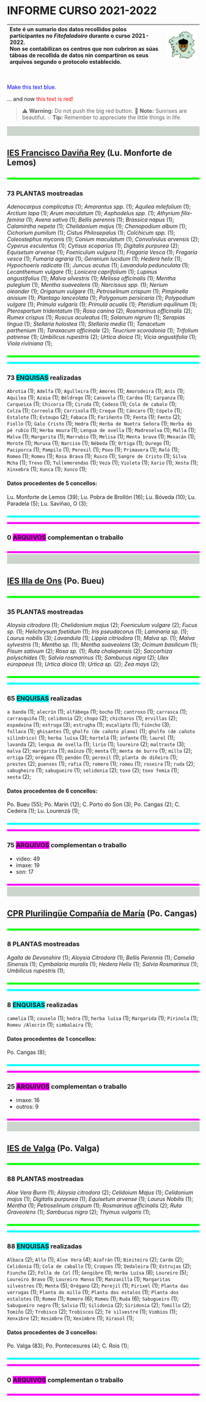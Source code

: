 <link rel="stylesheet" href="css/estilo.css">

# INFORME CURSO 2021-2022



| Este é un sumario dos datos recollidos polos participantes no _Fitofaladoiro_ durante o curso 2021-2022.   <br />Non se contabilizan os centros que non cubriron as súas táboas de recollida de datos nin compartiron os seus arquivos segundo o protocolo establecido. | <img src='img/fitofaladoiro_animado_transparente.gif'> |
| :--- | --- |


<br /><p style="color:blue">Make this text blue.</p> ... and now <font color="red">this text is red!</font>



> :warning: **Warning:** Do not push the big red button.
> :memo: **Note:** Sunrises are beautiful.
> :bulb: **Tip:** Remember to appreciate the little things in life.


<img src='img/pixelgrey_25.gif' width='100%' height='25px'>

## <span class='participante'>[IES Francisco Daviña Rey](http://fitofaladoiro.eu?fich=186tgTeKcOELFC2Xayl6EDYgkjC2Ir9Y9DqDz6926jzg) (Lu. Monforte de Lemos)</span>

<img src='img/pixelgreen.gif' width='100%' height='5px'>

<div class='divpla'>

### 73 <span class='PLA'>PLANTAS</span> mostreadas
_Adenocarpus complicatus_&nbsp;(1); _Amarantus spp._&nbsp;(1); _Aquilea milefolium_&nbsp;(1); _Arctium lapa_&nbsp;(1); _Arum maculatum_&nbsp;(1); _Asphodelus spp._&nbsp;(1); _Athyrium filix-femina_&nbsp;(1); _Avena sativa_&nbsp;(1); _Bellis perennis_&nbsp;(1); _Brassica napus_&nbsp;(1); _Calamintha nepeta_&nbsp;(1); _Chelidonium majus_&nbsp;(1); _Chenopodium album_&nbsp;(1); _Cichorium pumilum_&nbsp;(1); _Cistus Philosepalus_&nbsp;(1); _Colchicum spp._&nbsp;(1); _Coleostephus myconis_&nbsp;(1); _Conium maculatum_&nbsp;(1); _Convolvulus arvensis_&nbsp;(2); _Cyperus esculentus_&nbsp;(1); _Cytisus scoparius_&nbsp;(1); _Digitalis purpurea_&nbsp;(2); _Equisetum arvense_&nbsp;(1); _Foeniculum vulgura_&nbsp;(1); _Fragaria Vesca_&nbsp;(1); _Fragaria vesca_&nbsp;(1); _Fumaria agraria_&nbsp;(1); _Geranium lucidum_&nbsp;(1); _Hedera helix_&nbsp;(1); _Hypochoeris radicata_&nbsp;(1); _Juncus acutus_&nbsp;(1); _Lavandula pedunculata_&nbsp;(1); _Lecanthemum vulgare_&nbsp;(1); _Lonicera caprifolium_&nbsp;(1); _Lupinus angustifolius_&nbsp;(1); _Malva silvestris_&nbsp;(1); _Melissa officinalis_&nbsp;(1); _Mentha pulegium_&nbsp;(1); _Mentha suaveolens_&nbsp;(1); _Narcissus spp._&nbsp;(1); _Nerium oleander_&nbsp;(1); _Origanum vulgare_&nbsp;(1); _Petroselinum crispum_&nbsp;(1); _Pimpinella anisium_&nbsp;(1); _Plantago lanceolata_&nbsp;(1); _Polygonum persicaria_&nbsp;(1); _Polypodium vulgare_&nbsp;(1); _Primula vulgaris_&nbsp;(1); _Prímula acualis_&nbsp;(1); _Pteridium aquilinum_&nbsp;(1); _Pterospartum tridentatum_&nbsp;(1); _Rosa canina_&nbsp;(2); _Rosmarinus officinalis_&nbsp;(2); _Rumex crispus_&nbsp;(1); _Ruscus aculeatus_&nbsp;(1); _Salanum nigrum_&nbsp;(1); _Serapias lingua_&nbsp;(1); _Stellaria holostea_&nbsp;(1); _Stellaria media_&nbsp;(1); _Tanacetum parthenium_&nbsp;(1); _Taraxacum officinale_&nbsp;(2); _Teucrium scorodonia_&nbsp;(1); _Trifolium patrense_&nbsp;(1); _Umbilicus rupestris_&nbsp;(2); _Urtica dioica_&nbsp;(1); _Vicia angustifolia_&nbsp;(1); _Viola riviniana_&nbsp;(1); 
</div>

<img src='img/pixelgreen.gif' width='100%' height='5px'>

<img src='img/pixelcyan.gif' width='100%' height='5px'>

<div class='divenq'>

### 73 <span style='background:cyan;'>ENQUISAS</span> realizadas


`Abrotia`&nbsp;(1); `Adelfa`&nbsp;(1); `Agulleira`&nbsp;(1); `Amores`&nbsp;(1); `Amorodeira`&nbsp;(1); `Anís`&nbsp;(1); `Aquilea`&nbsp;(1); `Azaia`&nbsp;(1); `Béldrego`&nbsp;(1); `Canavela`&nbsp;(1); `Cardea`&nbsp;(1); `Carpanza`&nbsp;(1); `Carqueixa`&nbsp;(1); `Chicoria`&nbsp;(1); `Ciruda`&nbsp;(1); `Codeso`&nbsp;(1); `Cola de cabalo`&nbsp;(1); `Colza`&nbsp;(1); `Correola`&nbsp;(1); `Corrixola`&nbsp;(1); `Croque`&nbsp;(1); `Cáncaro`&nbsp;(1); `Cópelo`&nbsp;(1); `Estalote`&nbsp;(1); `Estoupo`&nbsp;(2); `Fabaca`&nbsp;(1); `Fariñento`&nbsp;(1); `Fenta`&nbsp;(1); `Fento`&nbsp;(2); `Fiollo`&nbsp;(1); `Galo Cristo`&nbsp;(1); `Hedra`&nbsp;(1); `Herba de Nuetra Señora`&nbsp;(1); `Herba do pé rubio`&nbsp;(1); `Herba moura`&nbsp;(1); `Lengua de ovella`&nbsp;(1); `Madreselva`&nbsp;(1); `Malla`&nbsp;(1); `Malva`&nbsp;(1); `Margarita`&nbsp;(1); `Marrubio`&nbsp;(1); `Melisa`&nbsp;(1); `Menta brava`&nbsp;(1); `Mexacán`&nbsp;(1); `Morote`&nbsp;(1); `Muruxa`&nbsp;(1); `Narciso`&nbsp;(1); `Nébeda`&nbsp;(1); `Ortiga`&nbsp;(1); `Ourego`&nbsp;(1); `Paciporca`&nbsp;(1); `Pampilo`&nbsp;(1); `Perexil`&nbsp;(1); `Poxo`&nbsp;(1); `Primavera`&nbsp;(1); `Reló`&nbsp;(1); `Romeo`&nbsp;(1); `Romeu`&nbsp;(1); `Rosa Brava`&nbsp;(1); `Rusco`&nbsp;(1); `Sangre de Cristo`&nbsp;(1); `Silva Mcha`&nbsp;(1); `Trevo`&nbsp;(1); `Tullemerendas`&nbsp;(1); `Veza`&nbsp;(1); `Violeta`&nbsp;(1); `Xario`&nbsp;(1); `Xesta`&nbsp;(1); `Xinxebra`&nbsp;(1); `Xunca`&nbsp;(1); `Xunco`&nbsp;(1); 
#### Datos procedentes de 5 concellos:

Lu. Monforte de Lemos&nbsp;(39); Lu. Pobra de Brollón&nbsp;(16); Lu. Bóveda&nbsp;(10); Lu. Paradela&nbsp;(5); Lu. Saviñao, O&nbsp;(3); 
</div>

<img src='img/pixelcyan.gif' width='100%' height='5px'>

<img src='img/pixelmagenta.gif' width='100%' height='5px'>

<div class='divarq'>

### 0 <span style='background:magenta;'>ARQUIVOS</span> complementan o traballo

</div>


<img src='img/pixelmagenta.gif' width='100%' height='5px'>

<img src='img/pixelgrey_25.gif' width='100%' height='25px'>

## <span class='participante'>[IES Illa de Ons](http://fitofaladoiro.eu?fich=12ejm7IFw5ItM57N0rmbfdWP0mjxlOrkaQ128UjOf8bo) (Po. Bueu)</span>

<img src='img/pixelgreen.gif' width='100%' height='5px'>

<div class='divpla'>

### 35 <span class='PLA'>PLANTAS</span> mostreadas
_Aloysia citrodora_&nbsp;(1); _Chelidonium majus_&nbsp;(2); _Foeniculum vulgare_&nbsp;(2); _Fucus sp._&nbsp;(1); _Helichrysum foetidum_&nbsp;(1); _Iris pseudacorus_&nbsp;(1); _Laminaria sp._&nbsp;(1); _Laurus nobilis_&nbsp;(3); _Lavandula_&nbsp;(1); _Lippia citriodora_&nbsp;(1); _Malva sp._&nbsp;(1); _Malva sylvestris_&nbsp;(1); _Mentha sp._&nbsp;(1); _Mentha suaveolens_&nbsp;(3); _Ocimum basilicum_&nbsp;(1); _Pisum sativum_&nbsp;(2); _Rosa sp._&nbsp;(1); _Ruta chalepensis_&nbsp;(2); _Saccorhiza polyschides_&nbsp;(1); _Salvia rosmarinus_&nbsp;(1); _Sambucus nigra_&nbsp;(2); _Ulex europaeus_&nbsp;(1); _Urtica dioica_&nbsp;(1); _Urtica sp._&nbsp;(2); _Zea mays_&nbsp;(2); 
</div>

<img src='img/pixelgreen.gif' width='100%' height='5px'>

<img src='img/pixelcyan.gif' width='100%' height='5px'>

<div class='divenq'>

### 65 <span style='background:cyan;'>ENQUISAS</span> realizadas


`a banda`&nbsp;(1); `alecrín`&nbsp;(1); `alfábega`&nbsp;(1); `bocho`&nbsp;(1); `cantroxo`&nbsp;(1); `carrasca`&nbsp;(1); `carrasquiña`&nbsp;(1); `celidonia`&nbsp;(2); `chopo`&nbsp;(2); `chícharos`&nbsp;(1); `ervillas`&nbsp;(2); `espadaina`&nbsp;(1); `estruga`&nbsp;(3); `estrugha`&nbsp;(1); `eucalipto`&nbsp;(1); `fiúncho`&nbsp;(3); `follaco`&nbsp;(1); `ghisantes`&nbsp;(1); `gholfo (de cañoto plano)`&nbsp;(1); `gholfo (de cañoto silíndrico)`&nbsp;(1); `herba luísa`&nbsp;(3); `hortelá`&nbsp;(1); `infante`&nbsp;(1); `laurel`&nbsp;(1); `lavanda`&nbsp;(2); `lengua de ovella`&nbsp;(1); `lirio`&nbsp;(1); `loureiro`&nbsp;(2); `maltraste`&nbsp;(3); `malva`&nbsp;(2); `margarita`&nbsp;(1); `maínzo`&nbsp;(1); `menta`&nbsp;(1); `menta de burro`&nbsp;(1); `millo`&nbsp;(2); `ortiga`&nbsp;(2); `orégano`&nbsp;(1); `pendón`&nbsp;(1); `perexil`&nbsp;(1); `planta do diñeiro`&nbsp;(1); `prestes`&nbsp;(2); `puenses`&nbsp;(1); `rafia`&nbsp;(1); `romero`&nbsp;(1); `romeu`&nbsp;(1); `roseira`&nbsp;(1); `ruda`&nbsp;(2); `sabugheiro`&nbsp;(1); `sabugueiro`&nbsp;(1); `selidonia`&nbsp;(2); `toxo`&nbsp;(2); `toxo femia`&nbsp;(1); `xesta`&nbsp;(2); 
#### Datos procedentes de 6 concellos:

Po. Bueu&nbsp;(55); Po. Marín&nbsp;(12); C. Porto do Son&nbsp;(3); Po. Cangas&nbsp;(2); C. Cedeira&nbsp;(1); Lu. Lourenzá&nbsp;(1); 
</div>

<img src='img/pixelcyan.gif' width='100%' height='5px'>

<img src='img/pixelmagenta.gif' width='100%' height='5px'>

<div class='divarq'>

### 75 <span style='background:magenta;'>ARQUIVOS</span> complementan o traballo

- video: 49
- imaxe: 19
- son: 17
</div>


<img src='img/pixelmagenta.gif' width='100%' height='5px'>

<img src='img/pixelgrey_25.gif' width='100%' height='25px'>

## <span class='participante'>[CPR Plurilingüe Compañía de María](http://fitofaladoiro.eu?fich=1P2Wlz96NfJbmYDDP0kVr2_jdADi66n0YelHwAY4WglA) (Po. Cangas)</span>

<img src='img/pixelgreen.gif' width='100%' height='5px'>

<div class='divpla'>

### 8 <span class='PLA'>PLANTAS</span> mostreadas
_Agalla de Devonshire_&nbsp;(1); _Aloysia Citrodora_&nbsp;(1); _Bellis Perennis_&nbsp;(1); _Camelia Sinensis_&nbsp;(1); _Cymbalaria muralis_&nbsp;(1); _Hedera Helix_&nbsp;(1); _Salvia Rosmarinus_&nbsp;(1); _Umbilicus rupestris_&nbsp;(1); 
</div>

<img src='img/pixelgreen.gif' width='100%' height='5px'>

<img src='img/pixelcyan.gif' width='100%' height='5px'>

<div class='divenq'>

### 8 <span style='background:cyan;'>ENQUISAS</span> realizadas


`camelia`&nbsp;(1); `couselo`&nbsp;(1); `hedra`&nbsp;(1); `herba luísa`&nbsp;(1); `Margarida`&nbsp;(1); `Pirinola`&nbsp;(1); `Romeu /Alecrín`&nbsp;(1); `simbalaira`&nbsp;(1); 
#### Datos procedentes de 1 concellos:

Po. Cangas&nbsp;(8); 
</div>

<img src='img/pixelcyan.gif' width='100%' height='5px'>

<img src='img/pixelmagenta.gif' width='100%' height='5px'>

<div class='divarq'>

### 25 <span style='background:magenta;'>ARQUIVOS</span> complementan o traballo

- imaxe: 16
- outros: 9
</div>


<img src='img/pixelmagenta.gif' width='100%' height='5px'>

<img src='img/pixelgrey_25.gif' width='100%' height='25px'>

## <span class='participante'>[IES de Valga](http://fitofaladoiro.eu?fich=108vtcDLGSADF3xEtNlB4_8a0cquOVKFxtg6aUz4LaGk) (Po. Valga)</span>

<img src='img/pixelgreen.gif' width='100%' height='5px'>

<div class='divpla'>

### 88 <span class='PLA'>PLANTAS</span> mostreadas
_Aloe Vera Burm_&nbsp;(1); _Aloysia citrodora_&nbsp;(2); _Celidoium Majus_&nbsp;(1); _Celidonium majus_&nbsp;(1); _Digitalis purpurea_&nbsp;(1); _Equisetum arvense_&nbsp;(1); _Laurus Nobilis_&nbsp;(1); _Mentha_&nbsp;(1); _Petroselinum crispum_&nbsp;(1); _Rosmarinus officinalis_&nbsp;(2); _Ruta Graveolens_&nbsp;(1); _Sambucus nigra_&nbsp;(2); _Thymus vulgaris_&nbsp;(1); 
</div>

<img src='img/pixelgreen.gif' width='100%' height='5px'>

<img src='img/pixelcyan.gif' width='100%' height='5px'>

<div class='divenq'>

### 88 <span style='background:cyan;'>ENQUISAS</span> realizadas


`Albaca`&nbsp;(2); `Allo`&nbsp;(1); `Aloe Vera`&nbsp;(4); `Azafrán`&nbsp;(1); `Bieiteiro`&nbsp;(2); `Cardo`&nbsp;(2); `Celidonia`&nbsp;(1); `Cola de caballo`&nbsp;(1); `Croques`&nbsp;(1); `Dedaleira`&nbsp;(1); `Estrujas`&nbsp;(2); `Fiuncho`&nbsp;(2); `Folla de Col`&nbsp;(1); `Gengibre`&nbsp;(1); `Herba Luísa`&nbsp;(8); `Loureiro`&nbsp;(5); `Loureiro Bravo`&nbsp;(1); `Loureiro Manso`&nbsp;(1); `Manzanilla`&nbsp;(1); `Margaritas silvestres`&nbsp;(1); `Menta`&nbsp;(5); `Orégano`&nbsp;(2); `Perejil`&nbsp;(1); `Pirixel`&nbsp;(1); `Planta das verrugas`&nbsp;(1); `Planta do millo`&nbsp;(1); `Planta dos estalos`&nbsp;(1); `Planta dos estalotes`&nbsp;(1); `Romeo`&nbsp;(1); `Romero`&nbsp;(6); `Romeu`&nbsp;(1); `Ruda`&nbsp;(6); `Sabugueiro`&nbsp;(1); `Sabugueiro negro`&nbsp;(1); `Salvia`&nbsp;(1); `Silidonia`&nbsp;(2); `Siridonia`&nbsp;(2); `Tomillo`&nbsp;(2); `Tomiño`&nbsp;(2); `Trobisco`&nbsp;(2); `Trobiscos`&nbsp;(2); `Té silvestre`&nbsp;(1); `Vimbios`&nbsp;(1); `Xenxibre`&nbsp;(2); `Xesimbre`&nbsp;(1); `Xeximbre`&nbsp;(1); `Xirasol`&nbsp;(1); 
#### Datos procedentes de 3 concellos:

Po. Valga&nbsp;(83); Po. Pontecesures&nbsp;(4); C. Rois&nbsp;(1); 
</div>

<img src='img/pixelcyan.gif' width='100%' height='5px'>

<img src='img/pixelmagenta.gif' width='100%' height='5px'>

<div class='divarq'>

### 0 <span style='background:magenta;'>ARQUIVOS</span> complementan o traballo

</div>


<img src='img/pixelmagenta.gif' width='100%' height='5px'>
